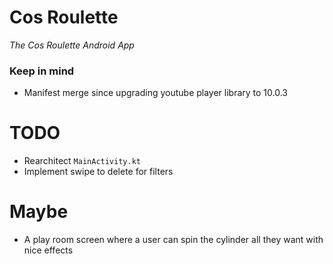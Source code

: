 # Cos Roulette
_The Cos Roulette Android App_

### Keep in mind
- Manifest merge since upgrading youtube player library to 10.0.3

# TODO
- Rearchitect `MainActivity.kt`
- Implement swipe to delete for filters

# Maybe
- A play room screen where a user can spin the cylinder all they want with nice effects